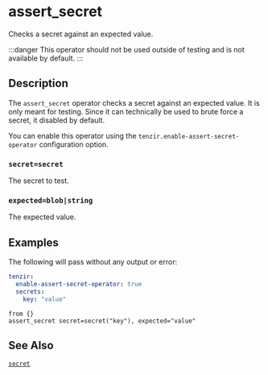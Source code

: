 # assert_secret

Checks a secret against an expected value.

:::danger
This operator should not be used outside of testing and is not available by default.
:::

## Description

The `assert_secret` operator checks a secret against an expected value.
It is only meant for testing. Since it can technically be used to brute force
a secret, it disabled by default.

You can enable this operator using the `tenzir.enable-assert-secret-operator`
configuration option.

### `secret=secret`

The secret to test.

### `expected=blob|string`

The expected value.

## Examples

The following will pass without any output or error:

```yaml title="Used configuration"
tenzir:
  enable-assert-secret-operator: true
  secrets:
    key: "value"
```
```tql title="Example usage"
from {}
assert_secret secret=secret("key"), expected="value"
```

## See Also

[`secret`](../functions/secret.md)
